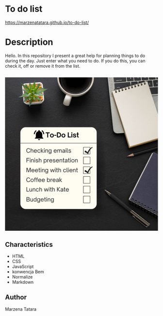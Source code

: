 # To do list
https://marzenatatara.github.io/to-do-list/
# Description
Hello. In this repository I present a great help for planning things to do during the day. Just enter what you need to do. If you do this, you can check it, off or remove it from the list.
##
![To-do-list](images/list.png)
## Characteristics
- HTML
- CSS
- JavaScript
- konwencja Bem
- Normalize
- Markdown
## Author
Marzena Tatara
